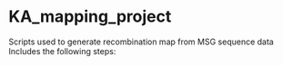 # KA_mapping_project
Scripts used to generate recombination map from MSG sequence data
Includes the following steps:
